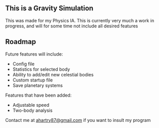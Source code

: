 ## This is a Gravity Simulation

This was made for my Physics IA. This is currently very much a work in progress, and will for some time not include all desired features

## Roadmap

Future features will include:
- Config file
- Statistics for selected body
- Ability to add/edit new celestial bodies
- Custom startup file
- Save planetary systems

Features that have been added:
- Adjustable speed
- Two-body analysis


Contact me at ahartry87@gmail.com if you want to insult my program
